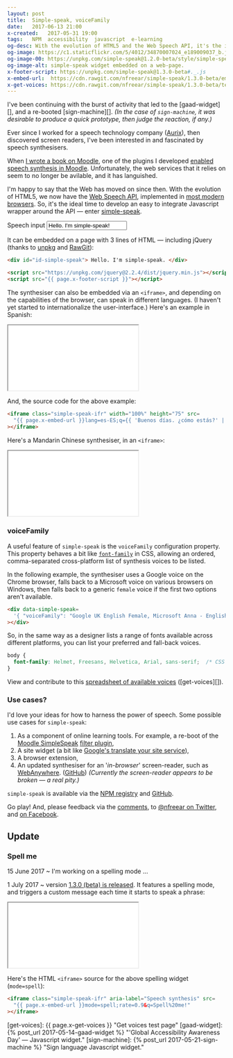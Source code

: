 ```yaml
---
layout: post
title:  Simple-speak, voiceFamily
date:   2017-06-13 21:00
x-created:   2017-05-31 19:00
tags:   NPM  accessibility  javascript  e-learning
og-desc: With the evolution of HTML5 and the Web Speech API, it's the ideal time to develop an easy to integrate Javascript library - enter 'simple-speak'.
og-image: https://c1.staticflickr.com/5/4012/34870007024_e189009037_b.jpg
og-image-00: https://unpkg.com/simple-speak@1.2.0-beta/style/simple-speak.png
og-image-alt: simple-speak widget embedded on a web-page.
x-footer-script: https://unpkg.com/simple-speak@1.3.0-beta#._.js
x-embed-url:  https://cdn.rawgit.com/nfreear/simple-speak/1.3.0-beta/embed/?
x-get-voices: https://cdn.rawgit.com/nfreear/simple-speak/1.3.0-beta/test/get-voices.html
---
```



I've been continuing with the burst of activity that led to the [gaad-widget][],
and a re-booted [sign-machine][].
_(In the case of `sign-machine`, it was desirable to produce a quick prototype, then judge the reaction, if any.)_

Ever since I worked for a speech technology company ([Aurix][]), then
discovered screen readers, I've been interested in and fascinated by speech synthesisers.

When [I wrote a book on Moodle][book], one of the plugins I developed
[enabled speech synthesis in Moodle][mdl-p].
Unfortunately, the web services that it relies on seem to no longer be avilable,
and it has languished. <!-- .. I haven't had the time to maintain that plugin -->

I'm happy to say that the Web has moved on since then.
With the evolution of HTML5, we now have the [Web Speech API][w3c],
implemented in [most modern browsers][caniuse].
So, it's the ideal time to develop an easy to integrate Javascript wrapper
around the API — enter [simple-speak][npm].


<div class="demo">

<label>Speech input <input id="id-simple-speak" value="Hello. I'm simple-speak!"></label>

<div data-simple-speak='{ "voiceFamily": "Google UK English Female, Microsoft Anna - English (US), Kathy" }'></div>

</div>

It can be embedded on a page with 3 lines of HTML — including jQuery
(thanks to [unpkg][] and [RawGit][]):

```html
<div id="id-simple-speak"> Hello. I'm simple-speak. </div>

<script src="https://unpkg.com/jquery@2.2.4/dist/jquery.min.js"></script>
<script src="{{ page.x-footer-script }}"></script>
```

The synthesiser can also be embedded via an `<iframe>`, and depending on
the capabilities of the browser, can speak in different languages.
(I haven't yet started to internationalize the user-interface.)
Here's an example in Spanish:

<div class="demo">

<iframe class="simple-speak-ifr" title="simple-speak" src=
  "{{ page.x-embed-url }}lang=es-ES;q={{ 'Buenos días. ¿cómo estás?' | cgi_escape | replace: '+', '%20' }}"
></iframe>

</div>

And, the source code for the above example:

```html
<iframe class="simple-speak-ifr" width="100%" height="75" src=
  "{{ page.x-embed-url }}lang=es-ES;q={{ 'Buenos días. ¿cómo estás?' | cgi_escape | replace: '+', '%20'  }}"
></iframe>
```

Here's a Mandarin Chinese synthesiser, in an `<iframe>`:

<iframe class="simple-speak-ifr" title="simple-speak" src=
  "{{ page.x-embed-url }}lang=zh-CN;q={{ '你好阿姨' | cgi_escape | replace: '+', '%20' }}"
></iframe>

### voiceFamily

A useful feature of `simple-speak` is the `voiceFamily` configuration property.
This property behaves a bit like [`font-family`][] in CSS, allowing an ordered,
comma-separated cross-platform list of synthesis voices to be listed.

In the following example, the synthesiser uses a Google voice on the Chrome browser,
falls back to a Microsoft voice on various browsers on Windows,
then falls back to a generic `female` voice if the first two options aren't available.

```html
<div data-simple-speak=
  '{ "voiceFamily": "Google UK English Female, Microsoft Anna - English (US), female" }'
></div>
```

So, in the same way as a designer lists a range of fonts available across different platforms,
you can list your preferred and fall-back voices.

```css
body {
  font-family: Helmet, Freesans, Helvetica, Arial, sans-serif;  /* CSS style: BBC */
}
```

View and contribute to this [spreadsheet of available voices][compat] ([get-voices][]).

### Use cases?

I'd love your ideas for how to harness the power of speech.
Some possible use cases for `simple-speak`:

1. As a component of online learning tools. For example, a re-boot of the [Moodle SimpleSpeak][mdl-p] [filter plugin][gh-mdl],
2. A site widget (a bit like [Google's translate your site service][gtrans]),
3. A browser extension,
4. An updated synthesiser for an '_in-browser_' screen-reader, such as [WebAnywhere][].
  ([GitHub][gh-wa])
  _(Currently the screen-reader appears to be broken — a real pity.)_


`simple-speak` is available via the [NPM registry][npm] and [GitHub][].

Go play!
And, please feedback via the [comments](#comments), to [@nfreear on Twitter][], and [on Facebook][].

## Update

### Spell me

15 June 2017 ~ I'm working on a spelling mode &hellip; <!-- It's not yet released, but here's a cheeky preview: -->

1 July 2017 ~ version [1.3.0 (beta) is released][rel].
It features a spelling mode, and triggers a custom message each time it starts to speak a phrase:

<iframe class="simple-speak-ifr" aria-label="Speech synthesis" src=
  "{{ page.x-embed-url }}mode=spell;rate=0.9&q=Spell%20me!"
></iframe>

Here's the HTML `<iframe>` source for the above spelling widget (`mode=spell`):

```html
<iframe class="simple-speak-ifr" aria-label="Speech synthesis" src=
  "{{ page.x-embed-url }}mode=spell;rate=0.9&q=Spell%20me!"
></iframe>
```


<!--
<style> img[ src *= svg ] { border: 1px solid #ccc; width: 160px; } </style>

![Test SVG][tts-icon]
-->

[@nfreear on Twitter]: https://twitter.com/nfreear
[on Facebook]: https://facebook.com/nickfreear

[npm]: https://npmjs.com/package/simple-speak
[GitHub]: https://github.com/nfreear/simple-speak
[rel]: http://github.com/nfreear/simple-speak/releases "Release notes / changelog"
[gh-mdl]: https://github.com/nfreear/moodle-filter_simplespeak "GitHub"
[mdl-p]: https://moodle.org/plugins/view.php?plugin=filter_simplespeak "Moodle plugins page"
[RawGit]: https://rawgit.com/
  "Content delivery network (CDN); serves Git files with the correct mime-type."
[unpkg]: https://unpkg.com/ "unpkg is a fast content delivery network for everything on npm."
[WebAnywhere]: http://webinsight.cs.washington.edu/papers/webanywhere-html/
  "'WebAnywhere: A Screen Reader On-the-Go' (2008) Bigham, Prince and Ladner, University of Washington."
[gs-wa]: https://scholar.google.com/scholar?q=WebAnywhere%3A+A+Screen+Reader+On-the-Go&
[gh-wa]: https://github.com/CMUBigLab/webanywhere
[wa]: http://webanywhere.cs.washington.edu/beta/
[gtrans]: https://translate.google.com/manager/website/
[aurix]: http://oaisys.com/aurix.aspx "Aurix, formerly '20/20 Speech', now part of OAISYS."
[ar-2020]: http://web.archive.org/web/20030207005542/http://www.2020speech.com:80/
[`font-family`]: https://developer.mozilla.org/en/docs/Web/CSS/font-family
[w3c]: https://dvcs.w3.org/hg/speech-api/raw-file/tip/webspeechapi.html
  "Web Speech API Specification (W3C). Editor's Draft: 6 June 2014."

[book]: https://amazon.co.uk/Moodle-Teaching-Year-Beginners-Guide/dp/1849513287
  "Moodle 2 for Teaching 4-9 Year Olds Beginner's Guide, by N Freear (Packt)"
[caniuse]: https://caniuse.com/#feat=speech-synthesis "Check browser compatibility (caniuse)"
[compat]: https://docs.google.com/spreadsheets/d/1i3Czp0nGnI-a5gSJbLv3RLLoK0JWZBvr0L4XVna8OZU/#gid=0
  "Browser compatibility tests; count of available voices (Google Docs)"
[stats-wp]: https://en.wikipedia.org/wiki/Usage_share_of_web_browsers#Summary_tables
[stats-3c]: https://www.w3counter.com/globalstats.php#!-April-2017
[trend-3c]: https://www.w3counter.com/trends

[x-github]: https://github.com/nfreear/simple-speak/blob/master/build/simple-speak.js

[tts-icon]: https://cdn.rawgit.com/nfreear/simple-speak/1.2-beta/style/text-to-speech-icon.svg
[icon-tts-src]: https://thenounproject.com/search/?q=speech%20synthesis&i=357035 "tts"
[icon-mic]: https://thenounproject.com/search/?q=speech%20synthesize&i=727681 "microphone"

[get-voices]: {{ page.x-get-voices }} "Get voices test page"
[gaad-widget]: {% post_url 2017-05-14-gaad-widget %} "'Global Accessibility Awareness Day' — Javascript widget."
[sign-machine]: {% post_url 2017-05-21-sign-machine %} "Sign language Javascript widget."

[End]: //
